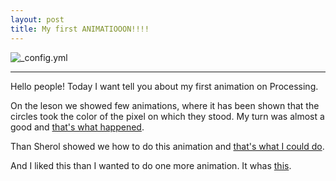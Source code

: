 ```yaml
---
layout: post
title: My first ANIMATIOOON!!!!
---
```


![_config.yml](http://www.krosstalkdoubletalk.com/wp-content/uploads/2015/01/childrens_animation.jpg)

_________________________________________________________________________________________________________________

Hello people! Today I want tell you about my first animation on Processing.

On the leson we showed few animations, where it has been shown that the circles took the color of the pixel on which they stood. 
My turn was almost a good and [that's what happened](http://mirasio.github.io/smile).

Than Sherol showed we how to do this animation and [that's what I could do](http://mirasio.github.io/mario).

And I liked this than I wanted to do one more animation. It whas [this](http://mirasio.github.io/girl).
